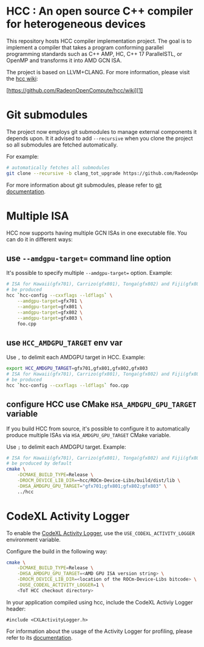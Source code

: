 HCC : An open source C++ compiler for heterogeneous devices
===========================================================
This repository hosts HCC compiler implementation project. The goal is to 
implement a compiler that takes a program conforming parallel programming 
standards such as C++ AMP, HC, C++ 17 ParallelSTL, or OpenMP and transforms it 
into AMD GCN ISA.

The project is based on LLVM+CLANG. For more information, please visit the 
[hcc wiki][1]:

[https://github.com/RadeonOpenCompute/hcc/wiki][1]

Git submodules
==============
The project now employs git submodules to manage external components it depends 
upon. It it advised to add `--recursive` when you clone the project so all 
submodules are fetched automatically.

For example:
```bash
# automatically fetches all submodules
git clone --recursive -b clang_tot_upgrade https://github.com/RadeonOpenCompute/hcc.git
```

For more information about git submodules, please refer to [git documentation][2].

Multiple ISA
============

HCC now supports having multiple GCN ISAs in one executable file. You can do it 
in different ways:

use `--amdgpu-target=` command line option
------------------------------------------
It's possible to specify multiple `--amdgpu-target=` option. Example:

```bash
# ISA for Hawaii(gfx701), Carrizo(gfx801), Tonga(gfx802) and Fiji(gfx803) would 
# be produced
hcc `hcc-config --cxxflags --ldflags` \
    --amdgpu-target=gfx701 \
    --amdgpu-target=gfx801 \
    --amdgpu-target=gfx802 \
    --amdgpu-target=gfx803 \
    foo.cpp
```

use `HCC_AMDGPU_TARGET` env var
------------------------------------------
Use `,` to delimit each AMDGPU target in HCC. Example:

```bash
export HCC_AMDGPU_TARGET=gfx701,gfx801,gfx802,gfx803
# ISA for Hawaii(gfx701), Carrizo(gfx801), Tonga(gfx802) and Fiji(gfx803) would 
# be produced
hcc `hcc-config --cxxflags --ldflags` foo.cpp
```

configure HCC use CMake `HSA_AMDGPU_GPU_TARGET` variable
---------------------------------------------------------
If you build HCC from source, it's possible to configure it to automatically
produce multiple ISAs via `HSA_AMDGPU_GPU_TARGET` CMake variable.

Use `;` to delimit each AMDGPU target. Example:

```bash
# ISA for Hawaii(gfx701), Carrizo(gfx801), Tonga(gfx802) and Fiji(gfx803) would 
# be produced by default
cmake \
    -DCMAKE_BUILD_TYPE=Release \
    -DROCM_DEVICE_LIB_DIR=~hcc/ROCm-Device-Libs/build/dist/lib \
    -DHSA_AMDGPU_GPU_TARGET="gfx701;gfx801;gfx802;gfx803" \
    ../hcc
```

CodeXL Activity Logger
======================
To enable the [CodeXL Activity Logger][7], use the `USE_CODEXL_ACTIVITY_LOGGER` 
environment variable.

Configure the build in the following way: 

```bash
cmake \
    -DCMAKE_BUILD_TYPE=Release \
    -DHSA_AMDGPU_GPU_TARGET=<AMD GPU ISA version string> \
    -DROCM_DEVICE_LIB_DIR=<location of the ROCm-Device-Libs bitcode> \
    -DUSE_CODEXL_ACTIVITY_LOGGER=1 \
    <ToT HCC checkout directory>
```

In your application compiled using hcc, include the CodeXL Activiy Logger header:
```
#include <CXLActivityLogger.h>
```

For information about the usage of the Activity Logger for profiling, please 
refer to its [documentation][8].

[//]: # (References)
[1]: https://github.com/RadeonOpenCompute/hcc/wiki
[2]: https://git-scm.com/book/en/v2/Git-Tools-Submodules
[7]: https://github.com/RadeonOpenCompute/ROCm-Profiler/tree/master/CXLActivityLogger
[8]: https://github.com/RadeonOpenCompute/ROCm-Profiler/blob/master/CXLActivityLogger/doc/AMDTActivityLogger.pdf
